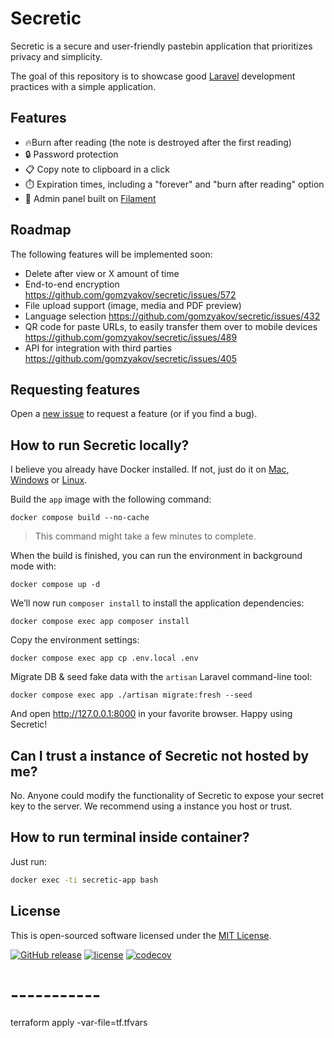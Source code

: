 # Secretic

Secretic is a secure and user-friendly pastebin application that prioritizes privacy and simplicity.

The goal of this repository is to showcase good [Laravel](https://laravel.com) development practices with a simple application.

## Features

- :fire:Burn after reading (the note is destroyed after the first reading)
- :lock: Password protection
- :clipboard: Copy note to clipboard in a click
- :stopwatch: Expiration times, including a "forever" and "burn after reading" option
- :hatched_chick: Admin panel built on [Filament](https://filamentphp.com)

## Roadmap

The following features will be implemented soon:

- Delete after view or X amount of time
- End-to-end encryption <https://github.com/gomzyakov/secretic/issues/572>
- File upload support (image, media and PDF preview)
- Language selection <https://github.com/gomzyakov/secretic/issues/432>
- QR code for paste URLs, to easily transfer them over to mobile devices <https://github.com/gomzyakov/secretic/issues/489>
- API for integration with third parties <https://github.com/gomzyakov/secretic/issues/405>

## Requesting features

Open a [new issue](https://github.com/gomzyakov/secretic/issues/new) to request a feature (or if you find a bug).

## How to run Secretic locally?

I believe you already have Docker installed. If not, just do it on [Mac](https://docs.docker.com/desktop/install/mac-install/), [Windows](https://docs.docker.com/desktop/install/windows-install/) or [Linux](https://docs.docker.com/desktop/install/linux-install/).

Build the `app` image with the following command:

```shell
docker compose build --no-cache
```

>This command might take a few minutes to complete.

When the build is finished, you can run the environment in background mode with:

```shell
docker compose up -d
```

We’ll now run `composer install` to install the application dependencies:

```shell
docker compose exec app composer install
```

Copy the environment settings:

```shell
docker compose exec app cp .env.local .env
```

Migrate DB & seed fake data with the `artisan` Laravel command-line tool:

```shell
docker compose exec app ./artisan migrate:fresh --seed
```

And open <http://127.0.0.1:8000> in your favorite browser. Happy using Secretic!

## Can I trust a instance of Secretic not hosted by me?

No. Anyone could modify the functionality of Secretic to expose your secret key to the server. We recommend using a instance you host or trust.

## How to run terminal inside container?

Just run:

```bash
docker exec -ti secretic-app bash
```

## License

This is open-sourced software licensed under the [MIT License](https://github.com/gomzyakov/php-code-style/blob/main/LICENSE).

[![GitHub release](https://img.shields.io/github/release/gomzyakov/secretic.svg)](https://github.com/gomzyakov/secretic/releases/latest)
[![license](https://img.shields.io/badge/License-MIT-green.svg)](https://github.com/gomzyakov/secretic/blob/development/LICENSE)
[![codecov](https://codecov.io/gh/gomzyakov/secretic/branch/main/graph/badge.svg?token=4CYTVMVUYV)](https://codecov.io/gh/gomzyakov/secretic)

# -----------

terraform apply -var-file=tf.tfvars
